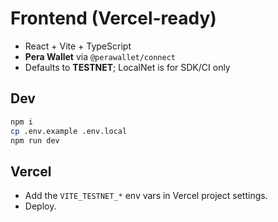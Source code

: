 
# Frontend (Vercel-ready)

- React + Vite + TypeScript
- **Pera Wallet** via `@perawallet/connect`
- Defaults to **TESTNET**; LocalNet is for SDK/CI only

## Dev
```bash
npm i
cp .env.example .env.local
npm run dev
```

## Vercel
- Add the `VITE_TESTNET_*` env vars in Vercel project settings.
- Deploy.
